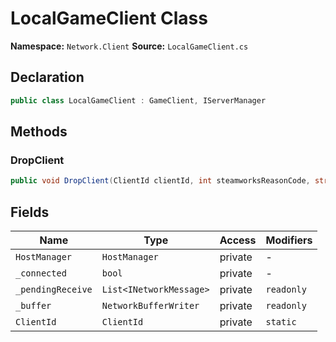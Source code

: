 # LocalGameClient Class

**Namespace:** `Network.Client`
**Source:** `LocalGameClient.cs`

## Declaration

```csharp
public class LocalGameClient : GameClient, IServerManager
```

## Methods

### DropClient

```csharp
public void DropClient(ClientId clientId, int steamworksReasonCode, string debugReason)
```

## Fields

| Name | Type | Access | Modifiers |
|------|------|--------|-----------|
| `HostManager` | `HostManager` | private | - |
| `_connected` | `bool` | private | - |
| `_pendingReceive` | `List<INetworkMessage>` | private | `readonly` |
| `_buffer` | `NetworkBufferWriter` | private | `readonly` |
| `ClientId` | `ClientId` | private | `static` |

